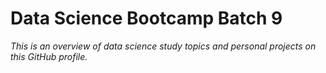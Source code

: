 # Data Science Bootcamp Batch 9
*This is an overview of data science study topics and personal projects on this GitHub profile.*
